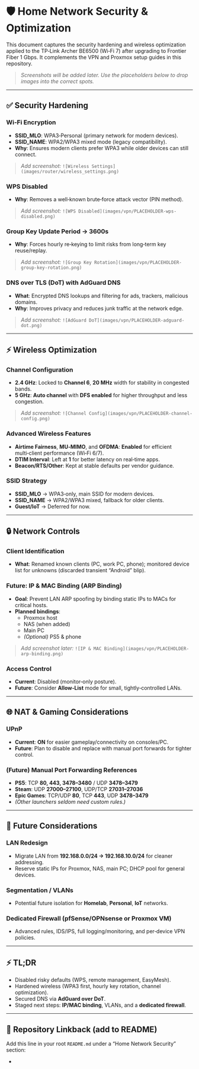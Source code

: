 # 🛡️ Home Network Security & Optimization

This document captures the security hardening and wireless optimization applied to the TP‑Link Archer BE6500 (Wi‑Fi 7) after upgrading to Frontier Fiber 1 Gbps. It complements the VPN and Proxmox setup guides in this repository.

> _Screenshots will be added later. Use the placeholders below to drop images into the correct spots._

---

## ✅ Security Hardening

### Wi‑Fi Encryption
- **SSID_MLO**: WPA3‑Personal (primary network for modern devices).  
- **SSID_NAME**: WPA2/WPA3 mixed mode (legacy compatibility).  
- **Why**: Ensures modern clients prefer WPA3 while older devices can still connect.

> _Add screenshot:_ `![Wireless Settings](images/router/wireless_settings.png)`

### WPS Disabled
- **Why**: Removes a well‑known brute‑force attack vector (PIN method).

> _Add screenshot:_ `![WPS Disabled](images/vpn/PLACEHOLDER-wps-disabled.png)`

### Group Key Update Period → 3600s
- **Why**: Forces hourly re‑keying to limit risks from long‑term key reuse/replay.

> _Add screenshot:_ `![Group Key Rotation](images/vpn/PLACEHOLDER-group-key-rotation.png)`

### DNS over TLS (DoT) with AdGuard DNS
- **What**: Encrypted DNS lookups and filtering for ads, trackers, malicious domains.  
- **Why**: Improves privacy and reduces junk traffic at the network edge.

> _Add screenshot:_ `![AdGuard DoT](images/vpn/PLACEHOLDER-adguard-dot.png)`

---

## ⚡ Wireless Optimization

### Channel Configuration
- **2.4 GHz**: Locked to **Channel 6**, **20 MHz** width for stability in congested bands.  
- **5 GHz**: **Auto channel** with **DFS enabled** for higher throughput and less congestion.

> _Add screenshot:_ `![Channel Config](images/vpn/PLACEHOLDER-channel-config.png)`

### Advanced Wireless Features
- **Airtime Fairness**, **MU‑MIMO**, and **OFDMA**: **Enabled** for efficient multi‑client performance (Wi‑Fi 6/7).  
- **DTIM Interval**: Left at **1** for better latency on real‑time apps.  
- **Beacon/RTS/Other**: Kept at stable defaults per vendor guidance.

### SSID Strategy
- **SSID_MLO** → WPA3‑only, main SSID for modern devices.  
- **SSID_NAME** → WPA2/WPA3 mixed, fallback for older clients.  
- **Guest/IoT** → Deferred for now.

---

## 🔒 Network Controls

### Client Identification
- **What**: Renamed known clients (PC, work PC, phone); monitored device list for unknowns (discarded transient “Android” blip).

### Future: IP & MAC Binding (ARP Binding)
- **Goal**: Prevent LAN ARP spoofing by binding static IPs to MACs for critical hosts.  
- **Planned bindings**:  
  - Proxmox host  
  - NAS (when added)  
  - Main PC  
  - *(Optional)* PS5 & phone

> _Add screenshot later:_ `![IP & MAC Binding](images/vpn/PLACEHOLDER-arp-binding.png)`

### Access Control
- **Current**: Disabled (monitor‑only posture).  
- **Future**: Consider **Allow‑List** mode for small, tightly‑controlled LANs.

---

## 🌐 NAT & Gaming Considerations

### UPnP
- **Current**: **ON** for easier gameplay/connectivity on consoles/PC.  
- **Future**: Plan to disable and replace with manual port forwards for tighter control.

### (Future) Manual Port Forwarding References
- **PS5**: TCP **80, 443, 3478–3480** / UDP **3478–3479**  
- **Steam**: UDP **27000–27100**, UDP/TCP **27031–27036**  
- **Epic Games**: TCP/UDP **80**, TCP **443**, UDP **3478–3479**  
- *(Other launchers seldom need custom rules.)*

---

## 🚧 Future Considerations

### LAN Redesign
- Migrate LAN from **192.168.0.0/24 → 192.168.10.0/24** for cleaner addressing.  
- Reserve static IPs for Proxmox, NAS, main PC; DHCP pool for general devices.

### Segmentation / VLANs
- Potential future isolation for **Homelab**, **Personal**, **IoT** networks.

### Dedicated Firewall (pfSense/OPNsense or Proxmox VM)
- Advanced rules, IDS/IPS, full logging/monitoring, and per‑device VPN policies.

---

## ⚡ TL;DR
- Disabled risky defaults (WPS, remote management, EasyMesh).  
- Hardened wireless (WPA3 first, hourly key rotation, channel optimization).  
- Secured DNS via **AdGuard over DoT**.  
- Staged next steps: **IP/MAC binding**, VLANs, and a **dedicated firewall**.

---

## 📌 Repository Linkback (add to README)
Add this line in your root `README.md` under a “Home Network Security” section:

-
